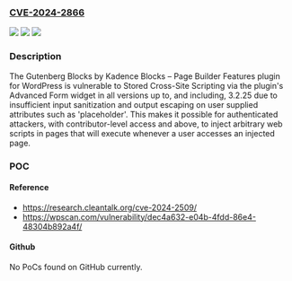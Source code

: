 ### [CVE-2024-2866](https://cve.mitre.org/cgi-bin/cvename.cgi?name=CVE-2024-2866)
![](https://img.shields.io/static/v1?label=Product&message=Gutenberg%20Blocks%20by%20Kadence%20Blocks%20%E2%80%93%20Page%20Builder%20Features&color=blue)
![](https://img.shields.io/static/v1?label=Version&message=*%3C%3D%203.2.25%20&color=brighgreen)
![](https://img.shields.io/static/v1?label=Vulnerability&message=CWE-79%20Improper%20Neutralization%20of%20Input%20During%20Web%20Page%20Generation%20('Cross-site%20Scripting')&color=brighgreen)

### Description

The Gutenberg Blocks by Kadence Blocks – Page Builder Features plugin for WordPress is vulnerable to Stored Cross-Site Scripting via the plugin's Advanced Form widget in all versions up to, and including, 3.2.25 due to insufficient input sanitization and output escaping on user supplied attributes such as 'placeholder'. This makes it possible for authenticated attackers, with contributor-level access and above, to inject arbitrary web scripts in pages that will execute whenever a user accesses an injected page.

### POC

#### Reference
- https://research.cleantalk.org/cve-2024-2509/
- https://wpscan.com/vulnerability/dec4a632-e04b-4fdd-86e4-48304b892a4f/

#### Github
No PoCs found on GitHub currently.

